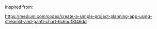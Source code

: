 Inspired from:

https://medium.com/codex/create-a-simple-project-planning-app-using-streamlit-and-gantt-chart-6c6adf8f46dd
